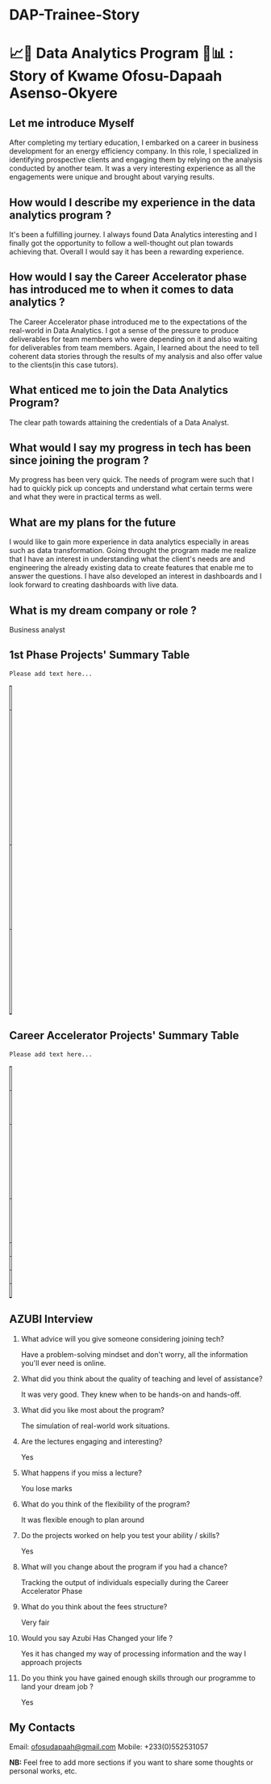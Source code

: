 # DAP-Trainee-Story
# 📈🧪 Data Analytics Program 🧠📊 : Story of Kwame Ofosu-Dapaah Asenso-Okyere

## Let me introduce Myself
After completing my tertiary education, I embarked on a career in business development for an energy efficiency company. In this role, I specialized in identifying prospective clients and engaging them by relying on the analysis conducted by another team. It was a very interesting experience as all the engagements were unique and brought about varying results.

## How would I describe my experience in the data analytics program ? 
It's been a fulfilling journey. I always found Data Analytics interesting and I finally got the opportunity to follow a well-thought out plan towards achieving that. Overall I would say it has been a rewarding experience.

## How would I say the Career Accelerator phase has introduced me to when it comes to data analytics ? 
The Career Accelerator phase introduced me to the expectations of the real-world in Data Analytics. I got a sense of the pressure to produce deliverables for team members who were depending on it and also waiting for deliverables from team members. Again, I learned about the need to tell coherent data stories through the results of my analysis and also offer value to the clients(in this case tutors).

## What enticed me to join the Data Analytics Program?
The clear path towards attaining the credentials of a Data Analyst.

## What would I say my progress in tech has been since joining the program ? 
My progress has been very quick. The needs of program were such that I had to quickly pick up concepts and understand what certain terms were and what they were in practical terms as well.

## What are my plans for the future 
I would like to gain more experience in data analytics especially in areas such as data transformation. Going throught the program made me realize that I have an interest in understanding what the client's needs are and engineering the already existing data  to create features that enable me to answer the questions. I have also developed an interest in dashboards and I look forward to creating dashboards with live data.

## What is my dream company or role ?
Business analyst

## 1st Phase Projects' Summary Table
`Please add text here...`
<table style="width: 1%;" border="1" cellpadding="1">
<tbody>
<tr>
<td>#</td>
<td>Project's Name</td>
<td>Description</td>
<td>Additional</td>
</tr>

<tr>
<td>1</td>
<td>Parking tickets leaderboard</td>
<td>An analysis of parking tickets issued in NYC</td>
<td>An analysis to see the agencies that issued tickets the most out of the first 1 million records of the NYC Parking Violations Data</td>
</tr>

<tr>
<td>2</td>
<td>Shifting Immages</td>
<td> Shifting images of numbers from the mnist dataset</td>
<td> This is a program to shift the position of images from the MNIST data set</td>
</tr>

<tr>
<td>3</td>
<td> Sales Analysis</td>
<td> A brief sales analysis</td>
<td> Created a dataframe from a list of dictionaries and did some analysis</td>
</tr>

</tbody>
</table>

## Career Accelerator Projects' Summary Table
`Please add text here...`
<table style="width: 1%;" border="1" cellpadding="1">
<tbody>
<tr>
<td>#</td>
<td>Project's Name</td>
<td>Description</td>
<td>Article</td>
<td>Deployed App</td>
<td>App Repository</td>
<td>Dev Repository</td>
</tr>

<tr>
<td>1</td>
<td>India Startup Funding </td>
<td>An analysis of funding for startups in India </td>
<td> <a href="https://www.linkedin.com/pulse/india-startup-funding-analysis-kwame-asenso-okyere/?trackingId=3mn9RrhyQfKN1Y3UEKqpxg%3D%3D"> India Startup Article</a> </td>
<td>N/A</td>
<td><a href="https://github.com/odee0405/India-Startup-Funding-Analysis"> App Repository </a></td>
<td><a href="https://github.com/odee0405/India-Startup-Funding-Analysis/blob/main/Analysis/Startup%20Data%20Cleaned%20and%20Analysis.ipynb"> Dev Repository</a></td>
</tr>

<tr>
<td>2</td>
<td>Corporacion Favorita Grocery Chain Sales Analysis and Forecasting </td>
<td> A regression analysis of a grocery store chain </td>
<td> <a href="https://www.linkedin.com/pulse/time-series-regression-forecasting-sales-analysis-kwame-asenso-okyere/">Sales Forecasting Article </a> </td>
<td>  N/A </td>
<td> <a href="https://github.com/odee0405/Grocery-store-forecast">Sales Forecasting App Repository </a> </td>
<td> <a href="https://github.com/odee0405/Grocery-store-forecast/blob/main/Notebooks/Time%20Series%20Project101.ipynb">Sales Forecasting Dev Repository </a> </td>
</tr>


<tr>
<td>3</td>
<td> Churn Analysis </td>
<td> Churn analysis for a telecommunications company</td>
<td> <a href="https://www.linkedin.com/pulse/ml-classification-project-teleco-customer-churn-kwame-asenso-okyere/?trackingId=%2FsUhtVm8R6Wa%2Fx8bWq5Z9A%3D%3D"> Churn Analysis Article </a></td>
<td> N/A </td>
<td> <a href="https://github.com/odee0405/Churn-Analysis"> Churn Analysis App Repository</a> </td>
<td> <a href="https://github.com/odee0405/Churn-Analysis/blob/main/Telco%20Churn%20Analysis%20and%20Modelling%20.ipynb"> Churn Analysis Dev Repository</a> </td>
</tr>

<tr>
<td>4</td>
<td> </td>
<td> </td>
<td> </td>
<td> </td>
<td> </td>
<td> </td>
</tr>

<tr>
<td>5</td>
<td> </td>
<td> </td>
<td> </td>
<td> </td>
<td> </td>
<td> </td>
</tr>

<tr>
<td>6</td>
<td> </td>
<td> </td>
<td> </td>
<td> </td>
<td> </td>
<td> </td>
</tr>

<tr>
<td>Capstsone</td>
<td> </td>
<td> </td>
<td> </td>
<td> </td>
<td> </td>
<td> </td>
</tr>

</tbody>
</table>

## AZUBI Interview 
1. What advice will you give someone considering joining tech? 

    Have a problem-solving mindset and don't worry, all the information you'll ever need is online.

1. What did you think about the quality of teaching and level of assistance? 

    It was very good. They knew when to be hands-on and hands-off.

1. What did you like most about the program? 

    The simulation of real-world work situations.

1. Are the lectures engaging and interesting? 

    Yes

1. What happens if you miss a lecture? 

    You lose marks 

1. What do you think of the flexibility of the program? 

    It was flexible enough to plan around 

1. Do the projects worked on help you test your ability / skills? 

    Yes 

1. What will you change about the program if you had a chance? 

    Tracking the output of individuals especially during the Career Accelerator Phase

1. What do you think about the fees structure? 

    Very fair

1. Would you say Azubi Has Changed your life ? 

    Yes it has changed my way of processing information and the way I approach projects

1. Do you think you have gained enough skills through our programme to land your dream job ? 

    Yes


## My Contacts
Email: ofosudapaah@gmail.com
Mobile: +233(0)552531057

**NB:**
Feel free to add more sections if you want to share some thoughts or personal works, etc.
